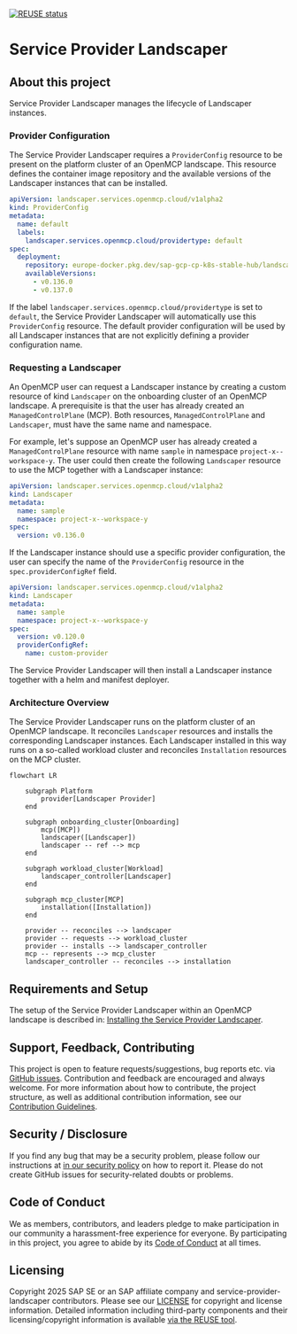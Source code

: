 [![REUSE status](https://api.reuse.software/badge/github.com/openmcp-project/service-provider-landscaper)](https://api.reuse.software/info/github.com/openmcp-project/service-provider-landscaper)

# Service Provider Landscaper

## About this project

Service Provider Landscaper manages the lifecycle of Landscaper instances.

### Provider Configuration

The Service Provider Landscaper requires a `ProviderConfig` resource to be present on the platform cluster of an OpenMCP landscape. 
This resource defines the container image repository and the available versions of the Landscaper instances that can be installed.

```yaml
apiVersion: landscaper.services.openmcp.cloud/v1alpha2
kind: ProviderConfig
metadata:
  name: default
  labels:
    landscaper.services.openmcp.cloud/providertype: default
spec:
  deployment:
    repository: europe-docker.pkg.dev/sap-gcp-cp-k8s-stable-hub/landscaper
    availableVersions:
      - v0.136.0
      - v0.137.0 
```

If the label `landscaper.services.openmcp.cloud/providertype` is set to `default`, the Service Provider Landscaper will automatically use this `ProviderConfig` resource.
The default provider configuration will be used by all Landscaper instances that are not explicitly defining a provider configuration name.

### Requesting a Landscaper

An OpenMCP user can request a Landscaper instance by creating a custom resource of kind `Landscaper` on the onboarding cluster of an OpenMCP landscape. A prerequisite is that the user has already created an `ManagedControlPlane` (MCP). Both resources, `ManagedControlPlane` and `Landscaper`, must have the same name and namespace.

For example, let's suppose an OpenMCP user has already created a `ManagedControlPlane` resource with name `sample` in namespace `project-x--workspace-y`. The user could then create the following `Landscaper` resource to use the MCP together with a Landscaper instance:

```yaml
apiVersion: landscaper.services.openmcp.cloud/v1alpha2
kind: Landscaper
metadata:
  name: sample
  namespace: project-x--workspace-y
spec:
  version: v0.136.0
```

If the Landscaper instance should use a specific provider configuration, the user can specify the name of the `ProviderConfig` resource in the `spec.providerConfigRef` field.

```yaml
apiVersion: landscaper.services.openmcp.cloud/v1alpha2
kind: Landscaper
metadata:
  name: sample
  namespace: project-x--workspace-y
spec:
  version: v0.120.0
  providerConfigRef:
    name: custom-provider
```

The Service Provider Landscaper will then install a Landscaper instance together with a helm and manifest deployer.


### Architecture Overview

The Service Provider Landscaper runs on the platform cluster of an OpenMCP landscape. It reconciles `Landscaper` resources and installs the corresponding Landscaper instances. Each Landscaper installed in this way runs on a so-called workload cluster and reconciles `Installation` resources on the MCP cluster.

```mermaid
flowchart LR
    
    subgraph Platform
        provider[Landscaper Provider]
    end

    subgraph onboarding_cluster[Onboarding]
        mcp([MCP])
        landscaper([Landscaper])
        landscaper -- ref --> mcp
    end

    subgraph workload_cluster[Workload]
        landscaper_controller[Landscaper]
    end

    subgraph mcp_cluster[MCP]
        installation([Installation])
    end

    provider -- reconciles --> landscaper
    provider -- requests --> workload_cluster
    provider -- installs --> landscaper_controller
    mcp -- represents --> mcp_cluster
    landscaper_controller -- reconciles --> installation
```


## Requirements and Setup

The setup of the Service Provider Landscaper  within an OpenMCP landscape is described in: [Installing the Service Provider Landscaper](docs/technical/install.md).

## Support, Feedback, Contributing

This project is open to feature requests/suggestions, bug reports etc. via [GitHub issues](https://github.com/openmcp-project/service-provider-landscaper/issues). Contribution and feedback are encouraged and always welcome. For more information about how to contribute, the project structure, as well as additional contribution information, see our [Contribution Guidelines](CONTRIBUTING.md).

## Security / Disclosure
If you find any bug that may be a security problem, please follow our instructions at [in our security policy](https://github.com/openmcp-project/service-provider-landscaper/security/policy) on how to report it. Please do not create GitHub issues for security-related doubts or problems.

## Code of Conduct

We as members, contributors, and leaders pledge to make participation in our community a harassment-free experience for everyone. By participating in this project, you agree to abide by its [Code of Conduct](https://github.com/SAP/.github/blob/main/CODE_OF_CONDUCT.md) at all times.

## Licensing

Copyright 2025 SAP SE or an SAP affiliate company and service-provider-landscaper contributors. Please see our [LICENSE](LICENSE) for copyright and license information. Detailed information including third-party components and their licensing/copyright information is available [via the REUSE tool](https://api.reuse.software/info/github.com/openmcp-project/service-provider-landscaper).

